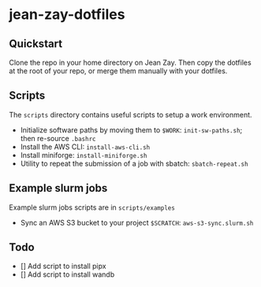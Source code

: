 # jean-zay-dotfiles

## Quickstart

Clone the repo in your home directory on Jean Zay. Then copy the dotfiles at the root of your repo, or merge them manually with your dotfiles.

## Scripts

The `scripts` directory contains useful scripts to setup a work environment.

* Initialize software paths by moving them to `$WORK`: `init-sw-paths.sh`; then re-source `.bashrc`
* Install the AWS CLI: `install-aws-cli.sh`
* Install miniforge: `install-miniforge.sh`
* Utility to repeat the submission of a job with sbatch: `sbatch-repeat.sh`

## Example slurm jobs

Example slurm jobs scripts are in `scripts/examples`

* Sync an AWS S3 bucket to your project `$SCRATCH`: `aws-s3-sync.slurm.sh`


## Todo

* [] Add script to install pipx
* [] Add script to install wandb
